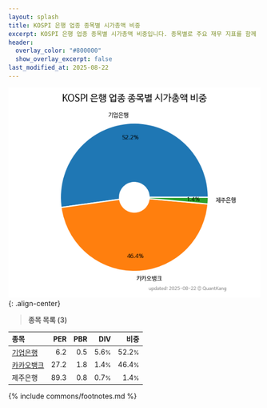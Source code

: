 ```yaml
---
layout: splash
title: KOSPI 은행 업종 종목별 시가총액 비중
excerpt: KOSPI 은행 업종 종목별 시가총액 비중입니다. 종목별로 주요 재무 지표를 함께 표시합니다.
header:
  overlay_color: "#800000"
  show_overlay_excerpt: false
last_modified_at: 2025-08-22
---
```



![KOSPI 은행 업종 종목별 시가총액 비중](/stats/sector/images/kospi_업종_은행_종목.png){: .align-center}


> **종목 목록 (3)**<a id="list"></a>

| **종목** | **PER** | **PBR** | **DIV** | **비중** |
| :------- | ------: | ------: | ------: | -------: |
| [기업은행](/024110/) | 6.2 | 0.5 | 5.6<small>%</small> | 52.2<small>%</small> |
| [카카오뱅크](/323410/) | 27.2 | 1.8 | 1.4<small>%</small> | 46.4<small>%</small> |
| 제주은행 | 89.3 | 0.8 | 0.7<small>%</small> | 1.4<small>%</small> |

{% include commons/footnotes.md %}